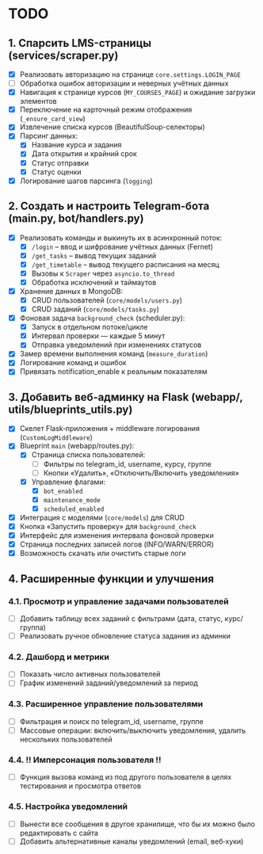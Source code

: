 # TODO

## 1. Спарсить LMS-страницы (services/scraper.py)

- [x] Реализовать авторизацию на странице `core.settings.LOGIN_PAGE`
- [ ] Обработка ошибок авторизации и неверных учётных данных
- [x] Навигация к странице курсов (`MY_COURSES_PAGE`) и ожидание загрузки элементов
- [x] Переключение на карточный режим отображения (`_ensure_card_view`)
- [x] Извлечение списка курсов (BeautifulSoup-селекторы)
- [x] Парсинг данных:
    - [x] Название курса и задания
    - [x] Дата открытия и крайний срок
    - [x] Статус отправки
    - [x] Статус оценки
- [x] Логирование шагов парсинга (`logging`)

## 2. Создать и настроить Telegram‑бота (main.py, bot/handlers.py)

- [x] Реализовать команды и выкинуть их в асинхронный поток:
    - [x] `/login` – ввод и шифрование учётных данных (Fernet)
    - [x] `/get_tasks` – вывод текущих заданий
    - [x] `/get_timetable` – вывод текущего расписания на месяц
    - [x] Вызовы к `Scraper` через `asyncio.to_thread`
    - [x] Обработка исключений и таймаутов
- [x] Хранение данных в MongoDB:
    - [x] CRUD пользователей (`core/models/users.py`)
    - [x] CRUD заданий (`core/models/tasks.py`)
- [x] Фоновая задача `background_check` (scheduler.py):
    - [x] Запуск в отдельном потоке/цикле
    - [x] Интервал проверки — каждые 5 минут
    - [x] Отправка уведомлений при изменениях статусов
- [x] Замер времени выполнения команд (`measure_duration`)
- [x] Логирование команд и ошибок
- [x] Привязать notification_enable к реальным показателям

## 3. Добавить веб‑админку на Flask (webapp/, utils/blueprints_utils.py)

- [x] Скелет Flask‑приложения + middleware логирования (`CustomLogMiddleware`)
- [x] Blueprint `main` (webapp/routes.py):
    - [x] Страница списка пользователей:
        - [ ] Фильтры по telegram_id, username, курсу, группе
        - [ ] Кнопки «Удалить», «Отключить/Включить уведомления»
    - [x] Управление флагами:
        - [x] `bot_enabled`
        - [x] `maintenance_mode`
        - [x] `scheduled_enabled`
- [x] Интеграция с моделями (`core/models`) для CRUD
- [x] Кнопка «Запустить проверку» для `background_check`
- [x] Интерфейс для изменения интервала фоновой проверки
- [x] Страница последних записей логов (INFO/WARN/ERROR)
- [x] Возможность скачать или очистить старые логи

## 4. Расширенные функции и улучшения

### 4.1. Просмотр и управление задачами пользователей

- [ ] Добавить таблицу всех заданий с фильтрами (дата, статус, курс/группа)
- [ ] Реализовать ручное обновление статуса задания из админки

### 4.2. Дашборд и метрики

- [ ] Показать число активных пользователей
- [ ] График изменений заданий/уведомлений за период

### 4.3. Расширенное управление пользователями

- [ ] Фильтрация и поиск по telegram_id, username, группе
- [ ] Массовые операции: включить/выключить уведомления, удалить нескольких пользователей

### 4.4. !! Имперсонация пользователя !!

- [ ] Функция вызова команд из под другого пользователя в целях тестирования и просмотра ответов

### 4.5. Настройка уведомлений

- [ ] Вынести все сообщения в другое хранилище, что бы их можно было редактировать с сайта
- [ ] Добавить альтернативные каналы уведомлений (email, веб‑хуки)
